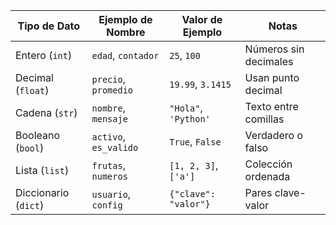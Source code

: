 | Tipo de Dato         | Ejemplo de Nombre     | Valor de Ejemplo     | Notas                 |
| -------------------- | --------------------- | -------------------- | --------------------- |
| Entero (`int`)       | `edad`, `contador`    | `25`, `100`          | Números sin decimales |
| Decimal (`float`)    | `precio`, `promedio`  | `19.99`, `3.1415`    | Usan punto decimal    |
| Cadena (`str`)       | `nombre`, `mensaje`   | `"Hola"`, `'Python'` | Texto entre comillas  |
| Booleano (`bool`)    | `activo`, `es_valido` | `True`, `False`      | Verdadero o falso     |
| Lista (`list`)       | `frutas`, `numeros`   | `[1, 2, 3]`, `['a']` | Colección ordenada    |
| Diccionario (`dict`) | `usuario`, `config`   | `{"clave": "valor"}` | Pares clave-valor     |
